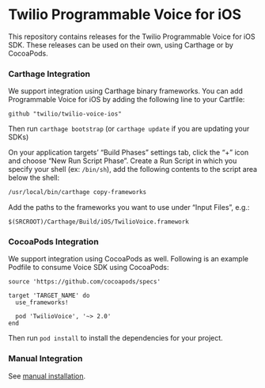 # Twilio Programmable Voice for iOS

This repository contains releases for the Twilio Programmable Voice for iOS SDK. These releases can be used on their own, using Carthage or by CocoaPods.


### Carthage Integration

We support integration using Carthage binary frameworks. You can add Programmable Voice for iOS by adding the following line to your Cartfile:
```
github "twilio/twilio-voice-ios"
```

Then run `carthage bootstrap` (or `carthage update` if you are updating your SDKs)

On your application targets’ “Build Phases” settings tab, click the “+” icon and choose “New Run Script Phase”. Create a Run Script in which you specify your shell (ex: `/bin/sh`), add the following contents to the script area below the shell:

```sh
/usr/local/bin/carthage copy-frameworks
```

Add the paths to the frameworks you want to use under “Input Files”, e.g.:

```
$(SRCROOT)/Carthage/Build/iOS/TwilioVoice.framework
```
    
### CocoaPods Integration

We support integration using CocoaPods as well. Following is an example Podfile to consume Voice SDK using CocoaPods:

```
source 'https://github.com/cocoapods/specs'

target 'TARGET_NAME' do
  use_frameworks!

  pod 'TwilioVoice', '~> 2.0'
end
```
	
Then run `pod install` to install the dependencies for your project.

### Manual Integration

See [manual installation](https://www.twilio.com/docs/api/voice-sdk/ios#install).